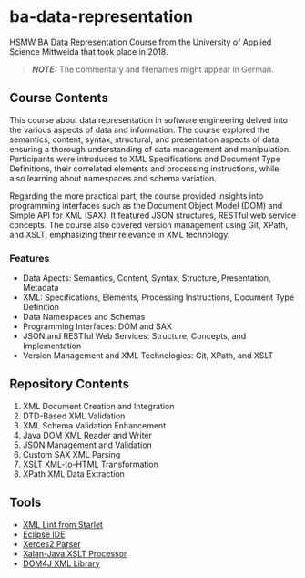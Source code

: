 # ba-data-representation

HSMW BA Data Representation Course from the University of Applied Science Mittweida that took place in 2018.

> **_NOTE:_** The commentary and filenames might appear in German.

## Course Contents

This course about data representation in software engineering delved into the various aspects of data and information. The course explored the semantics, content, syntax, structural, and presentation aspects of data, ensuring a thorough understanding of data management and manipulation. Participants were introduced to XML Specifications and Document Type Definitions, their correlated elements and processing instructions, while also learning about namespaces and schema variation.

Regarding the more practical part, the course provided insights into programming interfaces such as the Document Object Model (DOM) and Simple API for XML (SAX). It featured JSON structures, RESTful web service concepts. The course also covered version management using Git, XPath, and XSLT, emphasizing their relevance in XML technology.

### Features

- Data Apects: Semantics, Content, Syntax, Structure, Presentation, Metadata
- XML: Specifications, Elements, Processing Instructions, Document Type Definition
- Data Namespaces and Schemas
- Programming Interfaces: DOM and SAX
- JSON and RESTful Web Services: Structure, Concepts, and Implementation
- Version Management and XML Technologies: Git, XPath, and XSLT

## Repository Contents

1. XML Document Creation and Integration
2. DTD-Based XML Validation
3. XML Schema Validation Enhancement
4. Java DOM XML Reader and Writer
5. JSON Management and Validation
6. Custom SAX XML Parsing
7. XSLT XML-to-HTML Transformation
8. XPath XML Data Extraction

## Tools

- [XML Lint from Starlet](https://formulae.brew.sh/formula/xmlstarlet)
- [Eclipse IDE](https://www.eclipse.org)
- [Xerces2 Parser](https://xerces.apache.org/xerces2-j/)
- [Xalan-Java XSLT Processor](https://xml.apache.org/xalan-j/)
- [DOM4J XML Library](https://github.com/dom4j/dom4j)
